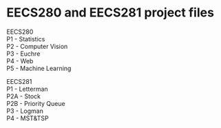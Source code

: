 # EECS280 and EECS281 project files

EECS280\
P1 - Statistics\
P2 - Computer Vision\
P3 - Euchre\
P4 - Web\
P5 - Machine Learning


EECS281\
P1 - Letterman\
P2A - Stock\
P2B - Priority Queue\
P3 - Logman\
P4 - MST&TSP
